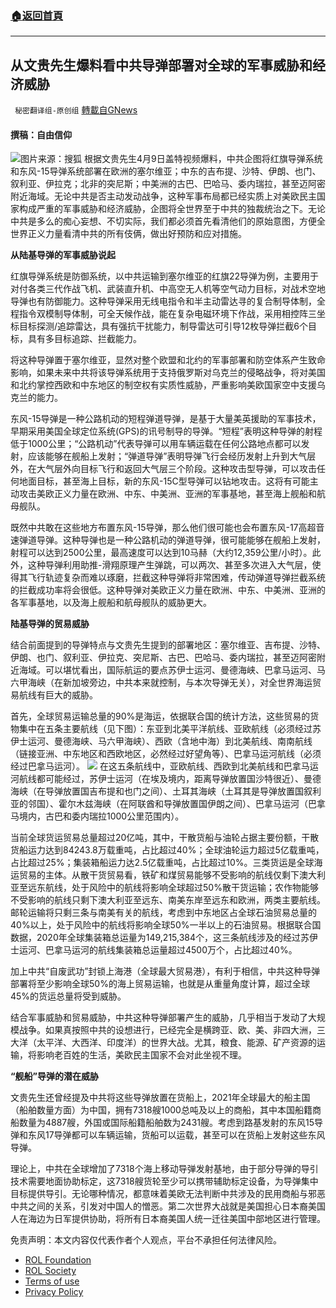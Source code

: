 ###  [:house:返回首頁](https://github.com/ourhimalayas/txt)
---


## 从文贵先生爆料看中共导弹部署对全球的军事威胁和经济威胁
` 秘密翻译组-原创组` [轉載自GNews](https://gnews.org/zh-hans/2323192/)

#### 撰稿：自由信仰
![](https://assets.gnews.org/wp-content/uploads/2022/04/红旗.jpg)图片来源：搜狐
根据文贵先生4月9日盖特视频爆料，中共企图将红旗导弹系统和东风-15导弹系统部署在欧洲的塞尔维亚；中东的吉布提、沙特、伊朗、也门、叙利亚、伊拉克；北非的突尼斯；中美洲的古巴、巴哈马、委内瑞拉，甚至迈阿密附近海域。无论中共是否主动发动战争，这种军事布局都已经实质上对美欧民主国家构成严重的军事威胁和经济威胁，企图将全世界至于中共的独裁统治之下。无论中共是多么的痴心妄想、不切实际，我们都必须首先看清他们的原始意图，方便全世界正义力量看清中共的所有伎俩，做出好预防和应对措施。

**从陆基导弹的军事威胁说起**

红旗导弹系统是防御系统，以中共运输到塞尔维亚的红旗22导弹为例，主要用于对付各类三代作战飞机、武装直升机、中高空无人机等空气动力目标，对战术空地导弹也有防御能力。这种导弹采用无线电指令和半主动雷达寻的复合制导体制，全程指令双模制导体制，可全天候作战，能在复杂电磁环境下作战，采用相控阵三坐标目标探测/追踪雷达，具有强抗干扰能力，制导雷达可引导12枚导弹拦截6个目标，具有多目标追踪、拦截能力。

将这种导弹置于塞尔维亚，显然对整个欧盟和北约的军事部署和防空体系产生致命影响，如果未来中共将该导弹系统用于支持俄罗斯对乌克兰的侵略战争，将对美国和北约掌控西欧和中东地区的制空权有实质性威胁，严重影响美欧国家空中支援乌克兰的能力。

东风-15导弹是一种公路机动的短程弹道导弹，是基于大量美英援助的军事技术，早期采用美国全球定位系统(GPS)的讯号制导的导弹。“短程”表明这种导弹的射程低于1000公里；“公路机动”代表导弹可以用车辆运载在任何公路地点都可以发射，应该能够在舰船上发射；“弹道导弹”表明导弹飞行会经历发射上升到大气层外，在大气层外向目标飞行和返回大气层三个阶段。这种攻击型导弹，可以攻击任何地面目标，甚至海上目标，新的东风-15C型导弹可以钻地攻击。这将有可能主动攻击美欧正义力量在欧洲、中东、中美洲、亚洲的军事基地，甚至海上舰船和航母舰队。

既然中共敢在这些地方布置东风-15导弹，那么他们很可能也会布置东风-17高超音速弹道导弹。这种导弹也是一种公路机动的弹道导弹，很可能能够在舰船上发射，射程可以达到2500公里，最高速度可以达到10马赫（大约12,359公里/小时）。此外，这种导弹利用助推-滑翔原理产生弹跳，可以两次、甚至多次进入大气层，使得其飞行轨迹复杂而难以琢磨，拦截这种导弹将非常困难，传动弹道导弹拦截系统的拦截成功率将会很低。这种导弹对美欧正义力量在欧洲、中东、中美洲、亚洲的各军事基地，以及海上舰船和航母舰队的威胁更大。

**陆基导弹的贸易威胁**

结合前面提到的导弹特点与文贵先生提到的部署地区：塞尔维亚、吉布提、沙特、伊朗、也门、叙利亚、伊拉克、突尼斯、古巴、巴哈马、委内瑞拉，甚至迈阿密附近海域。可以堪忧看出，国际航运的要点苏伊士运河、曼德海峡、巴拿马运河、马六甲海峡（在新加坡旁边，中共本来就控制，与本次导弹无关），对全世界海运贸易航线有巨大的威胁。

首先，全球贸易运输总量的90%是海运，依据联合国的统计方法，这些贸易的货物集中在五条主要航线（见下图）：东亚到北美平洋航线、亚欧航线（必须经过苏伊士运河、曼德海峡、马六甲海峡）、西欧（含地中海）到北美航线、南南航线（链接亚洲、中东地区和西欧地区，必然经过好望角等）、巴拿马运河航线（必须经过巴拿马运河）。
![](https://assets.gnews.org/wp-content/uploads/2022/04/全球海运线路图2-1.jpg)
在这五条航线中，亚欧航线、西欧到北美航线和巴拿马运河航线都可能经过，苏伊士运河（在埃及境内，距离导弹放置国沙特很近）、曼德海峡（在导弹放置国吉布提和也门之间）、土耳其海峡（土耳其是导弹放置国叙利亚的邻国）、霍尔木兹海峡（在阿联酋和导弹放置国伊朗之间）、巴拿马运河（巴拿马境内，古巴和委内瑞拉1000公里范围内）。

当前全球货运贸易总量超过20亿吨，其中，干散货船与油轮占据主要份额，干散货船运力达到84243.8万载重吨，占比超过40%；全球油轮运力超过5亿载重吨，占比超过25%；集装箱船运力达2.5亿载重吨，占比超过10%。三类货运是全球海运贸易的主体。从散干货贸易看，铁矿和煤贸易能够不受影响的航线仅剩下澳大利亚至远东航线，处于风险中的航线将影响全球超过50%散干货运输；农作物能够不受影响的航线只剩下澳大利亚至远东、南美东岸至远东和欧洲，两类主要航线。邮轮运输将只剩三条与南美有关的航线，考虑到中东地区占全球石油贸易总量的40%以上，处于风险中的航线将影响全球50%一半以上的石油贸易。根据联合国数据，2020年全球集装箱总运量为149,215,384个，这三条航线涉及的经过苏伊士运河、巴拿马运河的航线集装箱总运量超过4500万个，占比超过40%。

加上中共“自废武功”封锁上海港（全球最大贸易港），有利于相信，中共这种导弹部署将至少影响全球50%的海上贸易运输，也就是从重量角度计算，超过全球45%的货运总量将受到威胁。

结合军事威胁和贸易威胁，中共这种导弹部署产生的威胁，几乎相当于发动了大规模战争。如果真按照中共的设想进行，已经完全是横跨亚、欧、美、非四大洲，三大洋（太平洋、大西洋、印度洋）的世界大战。尤其，粮食、能源、矿产资源的运输，将影响老百姓的生活，美欧民主国家不会对此坐视不理。

**“舰船”导弹的潜在威胁**

文贵先生还曾经提及中共将这些导弹放置在货船上，2021年全球最大的船主国（船舶数量方面）为中国，拥有7318艘1000总吨及以上的商船，其中本国船籍商船数量为4887艘，外国或国际船籍船舶数为2431艘。考虑到路基发射的东风15导弹和东风17导弹都可以车辆运输，货船可以运载，甚至可以在货船上发射这些东风导弹。

理论上，中共在全球增加了7318个海上移动导弹发射基地，由于部分导弹的导引技术需要地面协助标定，这7318艘货轮至少可以携带辅助标定设备，为导弹集中目标提供导引。无论哪种情况，都意味着美欧无法判断中共涉及的民用商船与邪恶中共之间的关系，引发对中国人的憎恶。第二次世界大战就是美国担心日本裔美国人在海边为日军提供协助，将所有日本裔美国人统一迁往美国中部地区进行管理。

 

免责声明：本文内容仅代表作者个人观点，平台不承担任何法律风险。

- [ROL Foundation](https://rolfoundation.org/)
- [ROL Society](https://rolsociety.org/)
- [Terms of use](https://gnews.org/terms-of-use-3/)
- [Privacy Policy](https://gnews.org/privacy-policy/)
